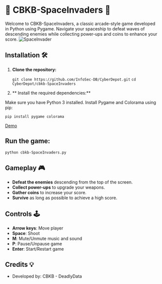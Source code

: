 
# 🚀 CBKB-SpaceInvaders 🌌

Welcome to CBKB-SpaceInvaders, a classic arcade-style game developed in Python using Pygame. Navigate your spaceship to defeat waves of descending enemies while collecting power-ups and coins to enhance your score.
![SpaceInvader](https://colorblindkeybangers.com/imgs/spaceinvaders.png)

## Installation 🛠️

1. **Clone the repository:**

    `git clone https://github.com/InfoSec-DB/CyberDepot.git`
    `cd CyberDepot/cbkb-SpaceInvaders`

2. ** Install the required dependencies:**

Make sure you have Python 3 installed. Install Pygame and Colorama using pip:

    pip install pygame colorama


[Demo](https://colorblindkeybangers.com/imgs/cbkb-spaceinvaders.mp4) 

## Run the game: 
 
    python cbkb-SpaceInvaders.py

## Gameplay 🎮

-   **Defeat the enemies** descending from the top of the screen.
-   **Collect power-ups** to upgrade your weapons.
-   **Gather coins** to increase your score.
-   **Survive** as long as possible to achieve a high score.

## Controls 🕹️

-   **Arrow keys**: Move player
-   **Space**: Shoot
-   **M**: Mute/Unmute music and sound
-   **P**: Pause/Unpause game
-   **Enter**: Start/Restart game

## Credits 💡

-   Developed by: CBKB - DeadlyData